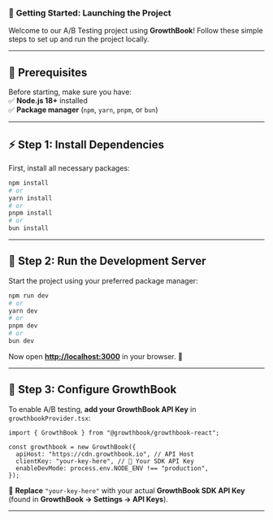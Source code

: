 ### 🚀 **Getting Started: Launching the Project**  

Welcome to our A/B Testing project using **GrowthBook**! Follow these simple steps to set up and run the project locally.  

---

## **📌 Prerequisites**
Before starting, make sure you have:  
✅ **Node.js 18+** installed  
✅ **Package manager** (`npm`, `yarn`, `pnpm`, or `bun`)  

---

## **⚡ Step 1: Install Dependencies**
First, install all necessary packages:  

```sh
npm install
# or
yarn install
# or
pnpm install
# or
bun install
```

---

## **🚀 Step 2: Run the Development Server**
Start the project using your preferred package manager:

```sh
npm run dev
# or
yarn dev
# or
pnpm dev
# or
bun dev
```
Now open **[http://localhost:3000](http://localhost:3000)** in your browser. 🎉  

---

## **🔧 Step 3: Configure GrowthBook**
To enable A/B testing, **add your GrowthBook API Key** in `growthbookProvider.tsx`:

```tsx
import { GrowthBook } from "@growthbook/growthbook-react";

const growthbook = new GrowthBook({
  apiHost: "https://cdn.growthbook.io", // API Host
  clientKey: "your-key-here", // 🔑 Your SDK API Key
  enableDevMode: process.env.NODE_ENV !== "production",
});
```
📌 **Replace** `"your-key-here"` with your actual **GrowthBook SDK API Key** (found in **GrowthBook → Settings → API Keys**).  

---